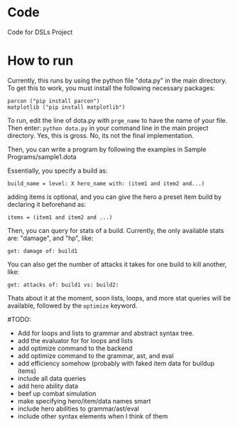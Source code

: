 # Code
Code for DSLs Project

# How to run

Currently, this runs by using the python file "dota.py" in the main directory. To get this to work, you must install the following necessary packages:

```
parcon ("pip install parcon")
matplotlib ("pip install matplotlib")
```
To run, edit the line of dota.py with ```prgm_name``` to have the name of your file. Then enter: ```python dota.py``` in your command line in the main project directory. Yes, this is gross. No, its not the final implementation. 

Then, you can write a program by following the examples in Sample Programs/sample1.dota

Essentially, you specify a build as:

```
build_name = level: X hero_name with: (item1 and item2 and...)
```

adding items is optional, and you can give the hero a preset item build by declaring it beforehand as:

```
items = (item1 and item2 and ...)
```

Then, you can query for stats of a build. Currently, the only available stats are:
"damage", and "hp", like:

```
get: damage of: build1
```

You can also get the number of attacks it takes for one build to kill another, like:

```
get: attacks of: build1 vs: build2:
```

Thats about it at the moment, soon lists, loops, and more stat queries will be available, followed by the ```optimize``` keyword.




#TODO:

- Add for loops and lists to grammar and abstract syntax tree. 
- add the evaluator for for loops and lists
- add optimize command to the backend
- add optimize command to the grammar, ast, and eval
- add efficiency somehow (probably with faked item data for buildup items)
- include all data queries
- add hero ability data
- beef up combat simulation
- make specifying hero/item/data names smart
- include hero abilities to grammar/ast/eval
- include other syntax elements when I think of them


